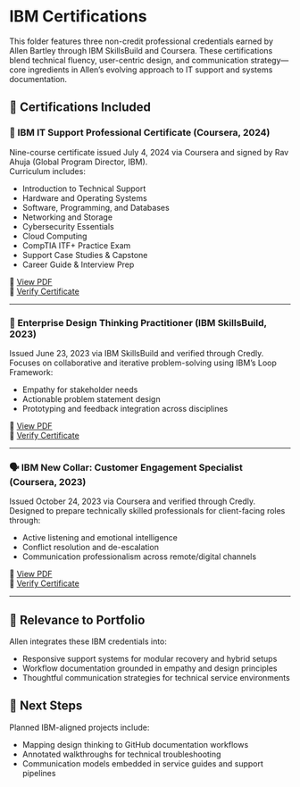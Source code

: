 # IBM Certifications

This folder features three non-credit professional credentials earned by Allen Bartley through IBM SkillsBuild and Coursera. These certifications blend technical fluency, user-centric design, and communication strategy—core ingredients in Allen’s evolving approach to IT support and systems documentation.

## 🎯 Certifications Included

### 🧰 IBM IT Support Professional Certificate (Coursera, 2024)

Nine-course certificate issued July 4, 2024 via Coursera and signed by Rav Ahuja (Global Program Director, IBM).  
Curriculum includes:
- Introduction to Technical Support  
- Hardware and Operating Systems  
- Software, Programming, and Databases  
- Networking and Storage  
- Cybersecurity Essentials  
- Cloud Computing  
- CompTIA ITF+ Practice Exam  
- Support Case Studies & Capstone  
- Career Guide & Interview Prep

📄 [View PDF](https://github.com/Allen-Bartley/personal-portfolio/blob/main/certifications/IBM_Certificates/Coursera-IBM-IT-Support.pdf)  
🔗 [Verify Certificate](https://coursera.org/verify/professional-cert/GU6FCS3VZUPA)

---

### 🔎 Enterprise Design Thinking Practitioner (IBM SkillsBuild, 2023)

Issued June 23, 2023 via IBM SkillsBuild and verified through Credly.  
Focuses on collaborative and iterative problem-solving using IBM’s Loop Framework:
- Empathy for stakeholder needs  
- Actionable problem statement design  
- Prototyping and feedback integration across disciplines

📄 [View PDF](https://github.com/Allen-Bartley/personal-portfolio/blob/main/certifications/IBM_Certificates/IBM-Enterprise-Design-Thinking-Practitioner.pdf)  
🔗 [Verify Certificate](https://www.credly.com/badges/78a480c6-6342-49b8-ac6f-9996ef51ed43)

---

### 🗣️ IBM New Collar: Customer Engagement Specialist (Coursera, 2023)

Issued October 24, 2023 via Coursera and verified through Credly.  
Designed to prepare technically skilled professionals for client-facing roles through:
- Active listening and emotional intelligence  
- Conflict resolution and de-escalation  
- Communication professionalism across remote/digital channels

📄 [View PDF](https://github.com/Allen-Bartley/personal-portfolio/blob/main/certifications/IBM_Certificates/IBM-New-Collar-Customer-Engagement-Specialist.pdf)  
🔗 [Verify Certificate](https://www.credly.com/badges/559bed6c-ffd6-4488-beeb-c27d9983ab28)

---

## 📌 Relevance to Portfolio

Allen integrates these IBM credentials into:
- Responsive support systems for modular recovery and hybrid setups  
- Workflow documentation grounded in empathy and design principles  
- Thoughtful communication strategies for technical service environments

## 🚀 Next Steps

Planned IBM-aligned projects include:
- Mapping design thinking to GitHub documentation workflows  
- Annotated walkthroughs for technical troubleshooting  
- Communication models embedded in service guides and support pipelines

